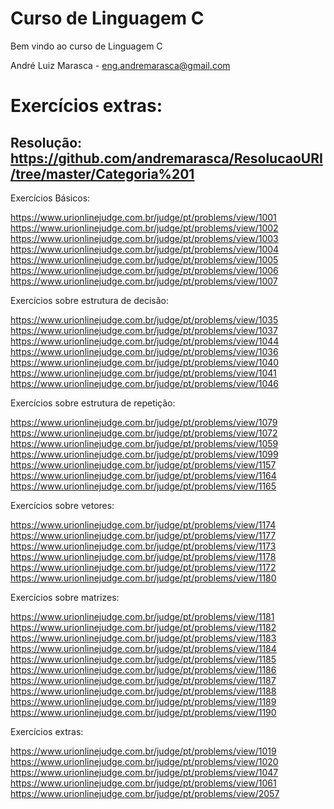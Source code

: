 # Curso de Linguagem C

Bem vindo ao curso de Linguagem C

André Luiz Marasca - eng.andremarasca@gmail.com

# Exercícios extras:

Resolução: https://github.com/andremarasca/ResolucaoURI/tree/master/Categoria%201
-----------------------------


Exercícios Básicos:

https://www.urionlinejudge.com.br/judge/pt/problems/view/1001
https://www.urionlinejudge.com.br/judge/pt/problems/view/1002
https://www.urionlinejudge.com.br/judge/pt/problems/view/1003
https://www.urionlinejudge.com.br/judge/pt/problems/view/1004
https://www.urionlinejudge.com.br/judge/pt/problems/view/1005
https://www.urionlinejudge.com.br/judge/pt/problems/view/1006
https://www.urionlinejudge.com.br/judge/pt/problems/view/1007

Exercícios sobre estrutura de decisão:

https://www.urionlinejudge.com.br/judge/pt/problems/view/1035
https://www.urionlinejudge.com.br/judge/pt/problems/view/1037
https://www.urionlinejudge.com.br/judge/pt/problems/view/1044
https://www.urionlinejudge.com.br/judge/pt/problems/view/1036
https://www.urionlinejudge.com.br/judge/pt/problems/view/1040
https://www.urionlinejudge.com.br/judge/pt/problems/view/1041
https://www.urionlinejudge.com.br/judge/pt/problems/view/1046


Exercícios sobre estrutura de repetição:

https://www.urionlinejudge.com.br/judge/pt/problems/view/1079
https://www.urionlinejudge.com.br/judge/pt/problems/view/1072
https://www.urionlinejudge.com.br/judge/pt/problems/view/1059
https://www.urionlinejudge.com.br/judge/pt/problems/view/1099
https://www.urionlinejudge.com.br/judge/pt/problems/view/1157
https://www.urionlinejudge.com.br/judge/pt/problems/view/1164
https://www.urionlinejudge.com.br/judge/pt/problems/view/1165


Exercícios sobre vetores:

https://www.urionlinejudge.com.br/judge/pt/problems/view/1174
https://www.urionlinejudge.com.br/judge/pt/problems/view/1177
https://www.urionlinejudge.com.br/judge/pt/problems/view/1173
https://www.urionlinejudge.com.br/judge/pt/problems/view/1178
https://www.urionlinejudge.com.br/judge/pt/problems/view/1172
https://www.urionlinejudge.com.br/judge/pt/problems/view/1180


Exercícios sobre matrizes:

https://www.urionlinejudge.com.br/judge/pt/problems/view/1181
https://www.urionlinejudge.com.br/judge/pt/problems/view/1182
https://www.urionlinejudge.com.br/judge/pt/problems/view/1183
https://www.urionlinejudge.com.br/judge/pt/problems/view/1184
https://www.urionlinejudge.com.br/judge/pt/problems/view/1185
https://www.urionlinejudge.com.br/judge/pt/problems/view/1186
https://www.urionlinejudge.com.br/judge/pt/problems/view/1187
https://www.urionlinejudge.com.br/judge/pt/problems/view/1188
https://www.urionlinejudge.com.br/judge/pt/problems/view/1189
https://www.urionlinejudge.com.br/judge/pt/problems/view/1190


Exercícios extras:

https://www.urionlinejudge.com.br/judge/pt/problems/view/1019
https://www.urionlinejudge.com.br/judge/pt/problems/view/1020
https://www.urionlinejudge.com.br/judge/pt/problems/view/1047
https://www.urionlinejudge.com.br/judge/pt/problems/view/1061
https://www.urionlinejudge.com.br/judge/pt/problems/view/2057

